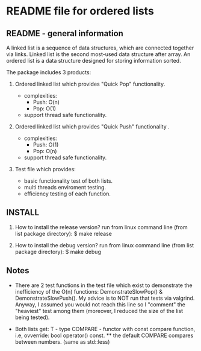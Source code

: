 README file for ordered lists
=============================

README - general information
-------------------------------

A linked list is a sequence of data structures, which are connected together
via links. Linked list is the second most-used data structure after array.
    An ordered list is a data structure designed for storing information sorted.

The package includes 3 products:

1. Ordered linked list which provides "Quick Pop" functionality.
   * complexities:
     * Push: O(n)
     * Pop:  O(1)
   * support thread safe functionality.
  
2. Ordered linked list which provides "Quick Push" functionality .
   * complexities:
     * Push: O(1)
     * Pop:  O(n)
   * support thread safe functionality.

3. Test file which provides:
   * basic functionality test of both lists.
   * multi threads enviroment testing.
   * efficiency testing of each function.

INSTALL
-------------------------

1. How to install the release version?
   run from linux command line (from list package directory):
    $ make release

2. How to install the debug version?
   run from linux command line (from list package directory):
    $ make debug

Notes
-------------------------

* There are 2 test functions in the test file which exist to demonstrate the
  inefficiency of the O(n) functions:
                               DemonstrateSlowPop() & DemonstrateSlowPush().
   My advice is to NOT run that tests via valgrind.
  Anyway, I assumed you would not reach this line so I "comment" the "heaviest"
  test among them (moreover, I reduced the size of the list being tested).

* Both lists get: T       - type
                  COMPARE - functor with const compare function,
                            i.e, ovverride: bool operator() const.
                            ** the default COMPARE compares between numbers.
                               (same as std::less)
